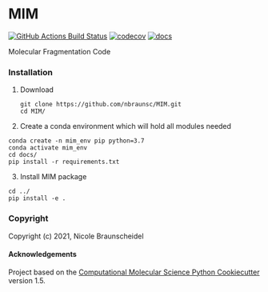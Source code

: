MIM
==============================
[//]: # (Badges)
[![GitHub Actions Build Status](https://github.com/REPLACE_WITH_OWNER_ACCOUNT/mim/workflows/CI/badge.svg)](https://github.com/REPLACE_WITH_OWNER_ACCOUNT/mim/actions?query=workflow%3ACI)
[![codecov](https://codecov.io/gh/REPLACE_WITH_OWNER_ACCOUNT/MIM/branch/master/graph/badge.svg)](https://codecov.io/gh/REPLACE_WITH_OWNER_ACCOUNT/MIM/branch/master)
[![docs](https://readthedocs.org/projects/pip/badge/)](https://readthedocs.org/projects/pip/badge/?version=latest&style=plastic)


Molecular Fragmentation Code

### Installation

1. Download

    ```
    git clone https://github.com/nbraunsc/MIM.git
    cd MIM/
    ```

2. Create a conda environment which will hold all modules needed

`conda create -n mim_env pip python=3.7`\
`conda activate mim_env`\
`cd docs/`\
`pip install -r requirements.txt`

3. Install MIM package

`cd ../`\
`pip install -e .`


### Copyright

Copyright (c) 2021, Nicole Braunscheidel


#### Acknowledgements
 
Project based on the 
[Computational Molecular Science Python Cookiecutter](https://github.com/molssi/cookiecutter-cms) version 1.5.
